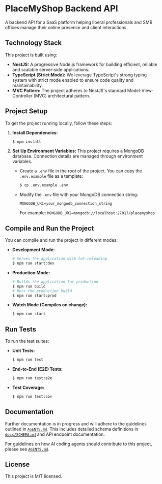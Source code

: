 # PlaceMyShop Backend API

A backend API for a SaaS platform helping liberal professionals and SMB offices manage their online presence and client interactions.

## Technology Stack

This project is built using:

- **NestJS:** A progressive Node.js framework for building efficient, reliable and scalable server-side applications.
- **TypeScript (Strict Mode):** We leverage TypeScript's strong typing system with strict mode enabled to ensure code quality and maintainability.
- **MVC Pattern:** The project adheres to NestJS's standard Model-View-Controller (MVC) architectural pattern.

## Project Setup

To get the project running locally, follow these steps:

1.  **Install Dependencies:**
    ```bash
    $ npm install
    ```

2.  **Set Up Environment Variables:**
    This project requires a MongoDB database. Connection details are managed through environment variables.
    - Create a `.env` file in the root of the project. You can copy the `.env.example` file as a template:
      ```bash
      $ cp .env.example .env
      ```
    - Modify the `.env` file with your MongoDB connection string:
      ```
      MONGODB_URI=your_mongodb_connection_string
      ```
      For example: `MONGODB_URI=mongodb://localhost:27017/placemyshop`

## Compile and Run the Project

You can compile and run the project in different modes:

-   **Development Mode:**
    ```bash
    # Serves the application with hot-reloading
    $ npm run start:dev
    ```
-   **Production Mode:**
    ```bash
    # Builds the application for production
    $ npm run build
    # Runs the production build
    $ npm run start:prod
    ```
-   **Watch Mode (Compiles on change):**
    ```bash
    $ npm run start
    ```

## Run Tests

To run the test suites:

-   **Unit Tests:**
    ```bash
    $ npm run test
    ```
-   **End-to-End (E2E) Tests:**
    ```bash
    $ npm run test:e2e
    ```
-   **Test Coverage:**
    ```bash
    $ npm run test:cov
    ```

## Documentation

Further documentation is in progress and will adhere to the guidelines outlined in [`AGENTS.md`](./AGENTS.md). This includes detailed schema definitions in [`docs/SCHEMA.md`](./docs/SCHEMA.md) and API endpoint documentation.

For guidelines on how AI coding agents should contribute to this project, please see [`AGENTS.md`](./AGENTS.md).

## License

This project is MIT licensed.
